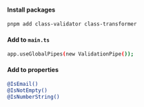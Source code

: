 #### Install packages

```bash
pnpm add class-validator class-transformer
```

#### Add to `main.ts`

```bash
app.useGlobalPipes(new ValidationPipe());
```

#### Add to properties

```bash
@IsEmail()
@IsNotEmpty()
@IsNumberString()
```
